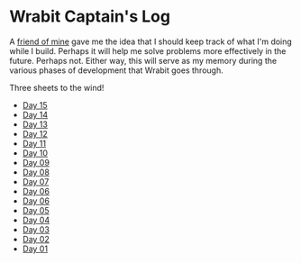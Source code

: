 # Wrabit Captain's Log

A [friend of mine](http://www.thefreshburst.com/) gave me the idea that I should keep track of what I'm doing while I build. Perhaps it will help me solve problems more effectively in the future. Perhaps not. Either way, this will serve as my memory during the various phases of development that Wrabit goes through.

Three sheets to the wind!

- [Day 15](15.md)
- [Day 14](14.md)
- [Day 13](13.md)
- [Day 12](12.md)
- [Day 11](11.md)
- [Day 10](10.md)
- [Day 09](09.md)
- [Day 08](08.md)
- [Day 07](07.md)
- [Day 06](06.md)
- [Day 06](06.md)
- [Day 05](05.md)
- [Day 04](04.md)
- [Day 03](03.md)
- [Day 02](02.md)
- [Day 01](01.md)
